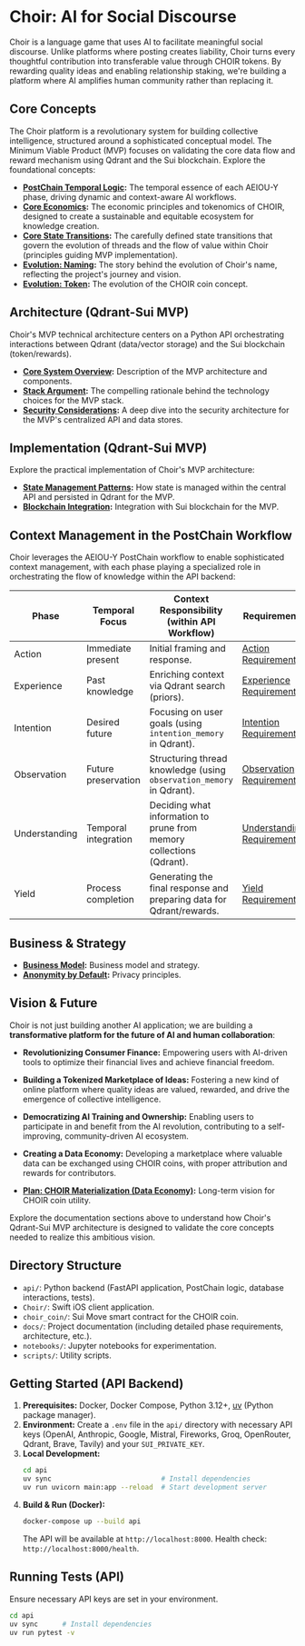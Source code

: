 # Choir: AI for Social Discourse

Choir is a language game that uses AI to facilitate meaningful social discourse. Unlike platforms where posting creates liability, Choir turns every thoughtful contribution into transferable value through CHOIR tokens. By rewarding quality ideas and enabling relationship staking, we're building a platform where AI amplifies human community rather than replacing it.

## Core Concepts

The Choir platform is a revolutionary system for building collective intelligence, structured around a sophisticated conceptual model. The Minimum Viable Product (MVP) focuses on validating the core data flow and reward mechanism using Qdrant and the Sui blockchain. Explore the foundational concepts:

*   **[PostChain Temporal Logic](docs/postchain_temporal_logic.md):** The temporal essence of each AEIOU-Y phase, driving dynamic and context-aware AI workflows.
*   **[Core Economics](docs/core_economics.md):** The economic principles and tokenomics of CHOIR, designed to create a sustainable and equitable ecosystem for knowledge creation.
*   **[Core State Transitions](docs/core_state_transitions.md):** The carefully defined state transitions that govern the evolution of threads and the flow of value within Choir (principles guiding MVP implementation).
*   **[Evolution: Naming](docs/evolution_naming.md):** The story behind the evolution of Choir's name, reflecting the project's journey and vision.
*   **[Evolution: Token](docs/evolution_token.md):** The evolution of the CHOIR coin concept.

## Architecture (Qdrant-Sui MVP)

Choir's MVP technical architecture centers on a Python API orchestrating interactions between Qdrant (data/vector storage) and the Sui blockchain (token/rewards).

*   **[Core System Overview](docs/core_core.md):** Description of the MVP architecture and components.
*   **[Stack Argument](docs/stack_argument.md):** The compelling rationale behind the technology choices for the MVP stack.
*   **[Security Considerations](docs/security_considerations.md):** A deep dive into the security architecture for the MVP's centralized API and data stores.

## Implementation (Qdrant-Sui MVP)

Explore the practical implementation of Choir's MVP architecture:

*   **[State Management Patterns](docs/state_management_patterns.md):** How state is managed within the central API and persisted in Qdrant for the MVP.
*   **[Blockchain Integration](docs/blockchain_integration.md):** Integration with Sui blockchain for the MVP.

## Context Management in the PostChain Workflow

Choir leverages the AEIOU-Y PostChain workflow to enable sophisticated context management, with each phase playing a specialized role in orchestrating the flow of knowledge within the API backend:

| Phase         | Temporal Focus       | Context Responsibility (within API Workflow)                                 | Requirements                                           |
| ------------- | -------------------- | ---------------------------------------------------------------------------- | ------------------------------------------------------ |
| Action        | Immediate present    | Initial framing and response.                                                | [Action Requirements](docs/require_action_phase.md)    |
| Experience    | Past knowledge       | Enriching context via Qdrant search (priors).                                | [Experience Requirements](docs/require_experience_phase.md) |
| Intention     | Desired future       | Focusing on user goals (using `intention_memory` in Qdrant).                 | [Intention Requirements](docs/require_intention_phase.md) |
| Observation   | Future preservation  | Structuring thread knowledge (using `observation_memory` in Qdrant).         | [Observation Requirements](docs/require_observation_phase.md) |
| Understanding | Temporal integration | Deciding what information to prune from memory collections (Qdrant).         | [Understanding Requirements](docs/require_understanding_phase.md) |
| Yield         | Process completion   | Generating the final response and preparing data for Qdrant/rewards.         | [Yield Requirements](docs/require_yield_phase.md)      |

## Business & Strategy

*   **[Business Model](docs/e_business.md):** Business model and strategy.
*   **[Anonymity by Default](docs/plan_anonymity_by_default.md):** Privacy principles.

## Vision & Future

Choir is not just building another AI application; we are building a **transformative platform for the future of AI and human collaboration**:

*   **Revolutionizing Consumer Finance:** Empowering users with AI-driven tools to optimize their financial lives and achieve financial freedom.
*   **Building a Tokenized Marketplace of Ideas:** Fostering a new kind of online platform where quality ideas are valued, rewarded, and drive the emergence of collective intelligence.
*   **Democratizing AI Training and Ownership:** Enabling users to participate in and benefit from the AI revolution, contributing to a self-improving, community-driven AI ecosystem.
*   **Creating a Data Economy:** Developing a marketplace where valuable data can be exchanged using CHOIR coins, with proper attribution and rewards for contributors.

*   **[Plan: CHOIR Materialization (Data Economy)](docs/plan_choir_materialization.md):** Long-term vision for CHOIR coin utility.

Explore the documentation sections above to understand how Choir's Qdrant-Sui MVP architecture is designed to validate the core concepts needed to realize this ambitious vision.

## Directory Structure

*   `api/`: Python backend (FastAPI application, PostChain logic, database interactions, tests).
*   `Choir/`: Swift iOS client application.
*   `choir_coin/`: Sui Move smart contract for the CHOIR coin.
*   `docs/`: Project documentation (including detailed phase requirements, architecture, etc.).
*   `notebooks/`: Jupyter notebooks for experimentation.
*   `scripts/`: Utility scripts.

## Getting Started (API Backend)

1.  **Prerequisites:** Docker, Docker Compose, Python 3.12+, [uv](https://docs.astral.sh/uv/) (Python package manager).
2.  **Environment:** Create a `.env` file in the `api/` directory with necessary API keys (OpenAI, Anthropic, Google, Mistral, Fireworks, Groq, OpenRouter, Qdrant, Brave, Tavily) and your `SUI_PRIVATE_KEY`.
3.  **Local Development:**
    ```bash
    cd api
    uv sync                           # Install dependencies
    uv run uvicorn main:app --reload  # Start development server
    ```
4.  **Build & Run (Docker):**
    ```bash
    docker-compose up --build api
    ```
    The API will be available at `http://localhost:8000`. Health check: `http://localhost:8000/health`.

## Running Tests (API)

Ensure necessary API keys are set in your environment.

```bash
cd api
uv sync      # Install dependencies
uv run pytest -v
